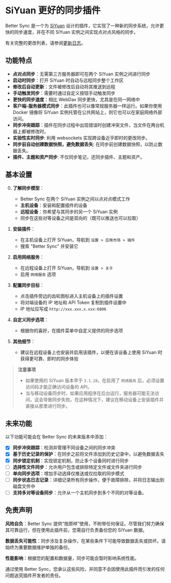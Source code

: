 # SiYuan 更好的同步插件

Better Sync 是一个为 [SiYuan](https://github.com/siyuan-note/siyuan) 设计的插件，它实现了一种新的同步系统，允许更快的同步速度，并在不同 SiYuan 实例之间实现点对点风格的同步。

有关完整的更改列表，请参阅[更新日志](CHANGELOG_zh_CN.md)。

## 功能特点

- **点对点同步**：无需第三方服务器即可在两个 SiYuan 实例之间进行同步
- **启动时同步**：打开 SiYuan 时自动与远程同步整个工作区
- **修改后自动更新**：文件被修改后自动将其推送到远程
- **手动触发同步**：需要时通过自定义按钮手动触发同步
- **更快的同步速度**：相比 WebDav 同步更快，尤其是在同一网络中
- **客户端-服务器模式同步**：此插件也可以像常规服务器一样运行。如果你使用 Docker 镜像将 SiYuan 实例托管在公共网站上，则它也可以在家庭网络外部访问。
- **同步冲突跟踪**：插件在同步过程中出现错误时创建冲突文件，当文件在两台机器上都被修改时。
- **实验性实时同步**: 利用 websockets 实现跨设备近乎即时的更改同步。
- **同步前自动创建数据快照，避免数据丢失**: 在同步前创建数据快照，以防止数据丢失。
- **插件、主题和资产同步**: 不仅同步笔记，还同步插件、主题和资产。

## 基本设置

0. **了解同步模型**：
    - Better Sync 在两个 SiYuan 实例之间以点对点模式工作
    - **主机设备**：安装和配置插件的设备
    - **远程设备**：你希望与其同步的另一个 SiYuan 实例
    - 同步在这些对等设备之间是双向的（既可以推送也可以拉取）

1. **安装插件**：
   - 在主机设备上打开 SiYuan，导航到 `设置 > 应用市场 > 插件`
   - 搜索 "Better Sync" 并安装它

2. **启用网络服务**：
    - 在远程设备上打开 SiYuan，导航到 `设置 > 关于`
    - 启用 `网络服务` 选项

3. **配置同步目标**：
   - 点击插件旁边的齿轮图标进入主机设备上的插件设置
   - 将对端设备的 IP 地址和 API Token 复制到插件设置中
   - IP 地址应写成 `http://xxx.xxx.x.xxx:6806`

4. **自定义同步选项**：
    - 根据你的喜好，在插件菜单中自定义提供的同步选项

5. **其他细节**：
    - 建议在远程设备上也安装并启用该插件，以便在该设备上使用 SiYuan 时获得更可靠、即时的同步体验

> **注意事项**
> - 如果使用的 SiYuan 版本早于 `3.1.28`，在启用了 `网络服务` 后，必须设置访问码才能正确访问设备的 API。
> - 当与移动设备同步时，如果应用程序在后台运行，服务器可能无法访问，这会导致同步失败。在这种情况下，建议在移动设备上安装插件并直接从那里进行同步。

## 未来功能

以下功能可能会在 Better Sync 的未来版本中添加：

- [x] **同步冲突跟踪**：检测并管理不同设备之间的同步冲突
- [x] **基于历史记录的保护**：在同步之前将文件添加到历史记录中，以避免数据丢失
- [x] **同步锁定机制**：实现锁定机制，防止多个设备同时进行同步
- [ ] **选择性文件同步**：允许用户包含或排除特定文件或文件夹进行同步
- [ ] **单向同步选项**：增加手动选择仅推送或仅拉取的同步模式
- [ ] **同步状态日志记录**：详细记录所有同步操作，便于故障排除，并将日志输出到磁盘文件中
- [ ] **支持多对等设备同步**：允许从一个主机同步到多个不同的对等设备。

## 免责声明

**风险自负**：Better Sync 提供“按原样”使用，不附带任何保证。尽管我们努力确保其可靠运行，但在使用此插件前，您需自行负责备份您的 SiYuan 数据。

**数据丢失可能性**：同步涉及复杂操作，在某些条件下可能导致数据丢失或损坏。请始终为重要数据维护单独的备份。

**性能影响**：根据您的配置和数据量，同步可能会暂时影响系统性能。

通过使用 Better Sync，您承认这些风险，并同意不会因使用此插件而引发的任何问题追究插件开发者的责任。
